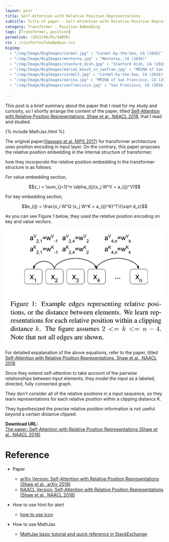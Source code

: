 ```yaml
---
layout: post
title: Self-Attention with Relative Position Representations
subtitle: Title of paper - Self-Attention with Relative Position Representations
category: Transformer - Position Embedding
tags: [Transformer, position]
permalink: /2022/08/01/SARPR/
css : /css/ForYouTubeByHyun.css
bigimg: 
  - "/img/Image/BigImages/carmel.jpg" : "Carmel-by-the-Sea, CA (2016)"
  - "/img/Image/BigImages/monterey.jpg" : "Monterey, CA (2016)"
  - "/img/Image/BigImages/stanford_dish.jpg" : "Stanford Dish, CA (2016)"
  - "/img/Image/BigImages/marian_beach_in_sanfran.jpg" : "MRINA of San Francisco, CA (2016)"
  - "/img/Image/BigImages/carmel2.jpg" : "Carmel-by-the-Sea, CA (2016)"
  - "/img/Image/BigImages/marina.jpg" : "MRINA of San Francisco, CA (2016)"
  - "/img/Image/BigImages/sanfrancisco.jpg" : "San Francisco, CA (2016)"
  
---
```


This post is a brief summary about the paper that I read for my study and curiosity, so I shortly arrange the content of the paper, titled [Self-Attention with Relative Position Representations, Shaw et al., NAACL 2018](https://aclanthology.org/N18-2074/), that I read and studied. 

{% include MathJax.html %}


The original paper([Vaswani et al. NIPS 2017](https://papers.nips.cc/paper/2017/hash/3f5ee243547dee91fbd053c1c4a845aa-Abstract.html)) for transformer architecture uses position encoding in input layer. On the contrary, this paper proposes the relative position embedding in the internal structure of transformer. 


how they incorporate the relative position embedding in the transformer structure is as follows:

For value embedding section,


$$z_i = \sum_{j=1}^n \alpha_{ij}(x_j W^V + a_{ij}^V)$$


For key embedding section, 

$$e_{ij} = \frac{x_i W^Q (x_j W^K + a_{ij}^K)^T}{\sqrt d_z}$$


As you can see Figure 1 below, they used the relative position encoding on key and value vectors.

![Shaw et al. NAACL 2018](/img/Image/NaturalLanguageProcessing/Papers/Position_Embedding/2022-08-01-SARPR/SARPR_Figure.png)


For detailed expalanation of the above equations, refer to the paper, titled [Self-Attention with Relative Position Representations, Shaw et al., NAACL 2018](https://aclanthology.org/N18-2074/) 

Since they extend self-attention to take account of the pairwise relationships between input elements, they model the input as a labeled, directed, fully connected graph. 

They don't consider all of the relative positions in a input sequence, so they learn representations for each relative position within a clipping distancs K.

They hypothesized the precise relative position information is not useful beyond a certain distance clipped. 

     
<div class="alert alert-success" role="alert"><i class="fa fa-paperclip fa-lg"></i> <b>Download URL: </b><br>
  <a href="https://aclanthology.org/N18-2074/">The paper: Self-Attention with Relative Position Representations (Shaw et al., NAACL 2018)</a>
</div>

# Reference 

- Paper 
  - [arXiv Version: Self-Attention with Relative Position Representations (Shaw et al., arXiv 2018)](https://arxiv.org/abs/1803.02155)
  - [NAACL Version: Self-Attention with Relative Position Representations (Shaw et al., NAACL 2018)](https://aclanthology.org/N18-2074/)
  
- How to use html for alert
  - [how to use icon](http://idratherbewriting.com/documentation-theme-jekyll/mydoc_icons.html)
 
- How to use MathJax 
  - [MathJax basic tutorial and quick reference in StackExchange](https://math.meta.stackexchange.com/questions/5020/mathjax-basic-tutorial-and-quick-reference)
